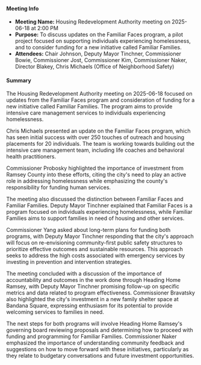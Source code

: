 #### Meeting Info
* **Meeting Name:** Housing Redevelopment Authority meeting on 2025-06-18 at 2:00 PM
* **Purpose:** To discuss updates on the Familiar Faces program, a pilot project focused on supporting individuals experiencing homelessness, and to consider funding for a new initiative called Familiar Families.
* **Attendees:** Chair Johnson, Deputy Mayor Tinchner, Commissioner Bowie, Commissioner Jost, Commissioner Kim, Commissioner Naker, Director Blakey, Chris Michaels (Office of Neighborhood Safety)

#### Summary
The Housing Redevelopment Authority meeting on 2025-06-18 focused on updates from the Familiar Faces program and consideration of funding for a new initiative called Familiar Families. The program aims to provide intensive care management services to individuals experiencing homelessness.

Chris Michaels presented an update on the Familiar Faces program, which has seen initial success with over 250 touches of outreach and housing placements for 20 individuals. The team is working towards building out the intensive care management team, including life coaches and behavioral health practitioners.

Commissioner Probosky highlighted the importance of investment from Ramsey County into these efforts, citing the city's need to play an active role in addressing homelessness while emphasizing the county's responsibility for funding human services.

The meeting also discussed the distinction between Familiar Faces and Familiar Families. Deputy Mayor Tinchner explained that Familiar Faces is a program focused on individuals experiencing homelessness, while Familiar Families aims to support families in need of housing and other services.

Commissioner Yang asked about long-term plans for funding both programs, with Deputy Mayor Tinchner responding that the city's approach will focus on re-envisioning community-first public safety structures to prioritize effective outcomes and sustainable resources. This approach seeks to address the high costs associated with emergency services by investing in prevention and intervention strategies.

The meeting concluded with a discussion of the importance of accountability and outcomes in the work done through Heading Home Ramsey, with Deputy Mayor Tinchner promising follow-up on specific metrics and data related to program effectiveness. Commissioner Bravatsky also highlighted the city's investment in a new family shelter space at Bandana Square, expressing enthusiasm for its potential to provide welcoming services to families in need.

The next steps for both programs will involve Heading Home Ramsey's governing board reviewing proposals and determining how to proceed with funding and programming for Familiar Families. Commissioner Naker emphasized the importance of understanding community feedback and suggestions on how to move forward with these initiatives, particularly as they relate to budgetary conversations and future investment opportunities.

